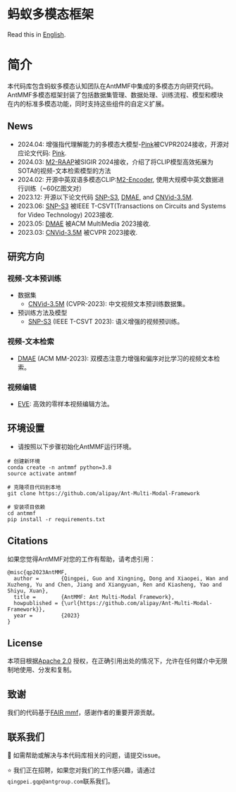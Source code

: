 # 蚂蚁多模态框架
Read this in [English](https://github.com/alipay/Ant-Multi-Modal-Framework/blob/main/README_EN.md).

# 简介
本代码库包含蚂蚁多模态认知团队在AntMMF中集成的多模态方向研究代码。AntMMF多模态框架封装了包括数据集管理、数据处理、训练流程、模型和模块在内的标准多模态功能，同时支持这些组件的自定义扩展。


## News
- 2024.04: 增强指代理解能力的多模态大模型-[Pink](https://arxiv.org/abs/2310.00582)被CVPR2024接收，开源对应论文代码: [Pink](https://github.com/alipay/Ant-Multi-Modal-Framework/tree/main/prj/Pink).
- 2024.03: [M2-RAAP](https://github.com/alipay/Ant-Multi-Modal-Framework/tree/main/prj/M2_RAAP)被SIGIR 2024接收，介绍了将CLIP模型高效拓展为SOTA的视频-文本检索模型的方法
- 2024.02: 开源中英双语多模态CLIP:[M2-Encoder](https://github.com/alipay/Ant-Multi-Modal-Framework/tree/main/prj/M2_Encoder), 使用大规模中英文数据进行训练（~60亿图文对）
- 2023.12: 开源以下论文代码 [SNP-S3](https://github.com/alipay/Ant-Multi-Modal-Framework/tree/main/prj/snps3_vtp), [DMAE](https://github.com/alipay/Ant-Multi-Modal-Framework/tree/main/prj/dmae_vtp), and [CNVid-3.5M](https://github.com/alipay/Ant-Multi-Modal-Framework/tree/main/prj/cnvid_vtp).
- 2023.06: [SNP-S3](https://ieeexplore.ieee.org/document/10214396) 被IEEE T-CSVT(Transactions on Circuits and Systems for Video Technology) 2023接收.
- 2023.05: [DMAE](https://arxiv.org/pdf/2309.11082.pdf) 被ACM MultiMedia 2023接收.
- 2023.03: [CNVid-3.5M](https://openaccess.thecvf.com/content/CVPR2023/papers/Gan_CNVid-3.5M_Build_Filter_and_Pre-Train_the_Large-Scale_Public_Chinese_Video-Text_CVPR_2023_paper.pdf) 被CVPR 2023接收.
 
## 研究方向

### 视频-文本预训练
- 数据集
  - [CNVid-3.5M](https://openaccess.thecvf.com/content/CVPR2023/papers/Gan_CNVid-3.5M_Build_Filter_and_Pre-Train_the_Large-Scale_Public_Chinese_Video-Text_CVPR_2023_paper.pdf) (CVPR-2023): 中文视频文本预训练数据集。
- 预训练方法及模型
  - [SNP-S3](https://ieeexplore.ieee.org/document/10214396) (IEEE T-CSVT 2023): 语义增强的视频预训练。

### 视频-文本检索 
- [DMAE](https://arxiv.org/pdf/2309.11082.pdf) (ACM MM-2023): 双模态注意力增强和偏序对比学习的视频文本检索。

### 视频编辑
- [EVE](https://arxiv.org/abs/2308.10648): 高效的零样本视频编辑方法。


## 环境设置

- 请按照以下步骤初始化AntMMF运行环境。
```
# 创建新环境
conda create -n antmmf python=3.8
source activate antmmf

# 克隆项目代码到本地
git clone https://github.com/alipay/Ant-Multi-Modal-Framework

# 安装项目依赖
cd antmmf
pip install -r requirements.txt
```

## Citations
如果您觉得AntMMF对您的工作有帮助，请考虑引用：
```
@misc{qp2023AntMMF,
  author =       {Qingpei, Guo and Xingning, Dong and Xiaopei, Wan and Xuzheng, Yu and Chen, Jiang and Xiangyuan, Ren and Kiasheng, Yao and Shiyu, Xuan},
  title =        {AntMMF: Ant Multi-Modal Framework},
  howpublished = {\url{https://github.com/alipay/Ant-Multi-Modal-Framework}},
  year =         {2023}
}
```

## License

本项目根据[Apache 2.0](https://github.com/apache/.github/blob/main/LICENSE) 授权，在正确引用出处的情况下，允许在任何媒介中无限制地使用、分发和复制。

## 致谢
我们的代码基于[FAIR mmf](https://github.com/facebookresearch/mmf)，感谢作者的重要开源贡献。

## 联系我们

:raising_hand: 如需帮助或解决与本代码库相关的问题，请提交issue。

:star: 我们正在招聘，如果您对我们的工作感兴趣，请通过`qingpei.gqp@antgroup.com`联系我们。

